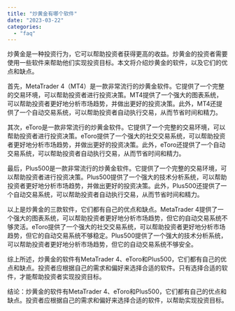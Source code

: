 ```yaml
---
title: "炒黄金有哪个软件"
date: "2023-03-22"
categories: 
  - "faq"
---
```


炒黄金是一种投资行为，它可以帮助投资者获得更高的收益。炒黄金的投资者需要使用一些软件来帮助他们实现投资目标。本文将介绍炒黄金的软件，以及它们的优点和缺点。

首先，MetaTrader 4（MT4）是一款非常流行的炒黄金软件。它提供了一个完整的交易环境，可以帮助投资者进行投资决策。MT4提供了一个强大的图表系统，可以帮助投资者更好地分析市场趋势，并做出更好的投资决策。此外，MT4还提供了一个自动交易系统，可以帮助投资者自动执行交易，从而节省时间和精力。

其次，eToro是一款非常流行的炒黄金软件。它提供了一个完整的交易环境，可以帮助投资者进行投资决策。eToro提供了一个强大的社交交易系统，可以帮助投资者更好地分析市场趋势，并做出更好的投资决策。此外，eToro还提供了一个自动交易系统，可以帮助投资者自动执行交易，从而节省时间和精力。

最后，Plus500是一款非常流行的炒黄金软件。它提供了一个完整的交易环境，可以帮助投资者进行投资决策。Plus500提供了一个强大的技术分析系统，可以帮助投资者更好地分析市场趋势，并做出更好的投资决策。此外，Plus500还提供了一个自动交易系统，可以帮助投资者自动执行交易，从而节省时间和精力。

以上是炒黄金的三款软件，它们都有自己的优点和缺点。MetaTrader 4提供了一个强大的图表系统，可以帮助投资者更好地分析市场趋势，但它的自动交易系统不够灵活。eToro提供了一个强大的社交交易系统，可以帮助投资者更好地分析市场趋势，但它的自动交易系统不够稳定。Plus500提供了一个强大的技术分析系统，可以帮助投资者更好地分析市场趋势，但它的自动交易系统不够安全。

综上所述，炒黄金的软件有MetaTrader 4、eToro和Plus500，它们都有自己的优点和缺点。投资者应根据自己的需求和偏好来选择合适的软件。只有选择合适的软件，才能帮助投资者实现投资目标。

结论：炒黄金的软件有MetaTrader 4、eToro和Plus500，它们都有自己的优点和缺点。投资者应根据自己的需求和偏好来选择合适的软件，以帮助实现投资目标。
